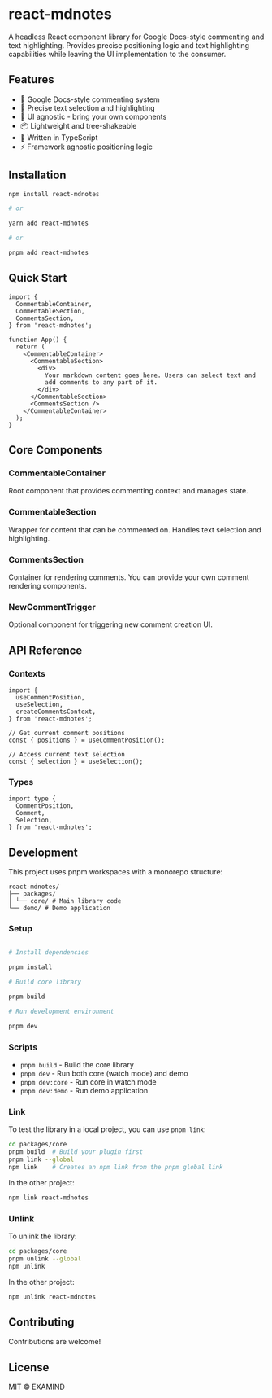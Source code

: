 # react-mdnotes

A headless React component library for Google Docs-style commenting and text highlighting. Provides precise positioning logic and text highlighting capabilities while leaving the UI implementation to the consumer.

## Features

- 📝 Google Docs-style commenting system
- 🎯 Precise text selection and highlighting
- 🎨 UI agnostic - bring your own components
- 📦 Lightweight and tree-shakeable
- 💪 Written in TypeScript
- ⚡ Framework agnostic positioning logic

## Installation

```bash
npm install react-mdnotes

# or

yarn add react-mdnotes

# or

pnpm add react-mdnotes
```

## Quick Start

```tsx
import {
  CommentableContainer,
  CommentableSection,
  CommentsSection,
} from 'react-mdnotes';

function App() {
  return (
    <CommentableContainer>
      <CommentableSection>
        <div>
          Your markdown content goes here. Users can select text and
          add comments to any part of it.
        </div>
      </CommentableSection>
      <CommentsSection />
    </CommentableContainer>
  );
}
```

## Core Components

### CommentableContainer

Root component that provides commenting context and manages state.

### CommentableSection

Wrapper for content that can be commented on. Handles text selection and highlighting.

### CommentsSection

Container for rendering comments. You can provide your own comment rendering components.

### NewCommentTrigger

Optional component for triggering new comment creation UI.

## API Reference

### Contexts

```tsx
import {
  useCommentPosition,
  useSelection,
  createCommentsContext,
} from 'react-mdnotes';

// Get current comment positions
const { positions } = useCommentPosition();

// Access current text selection
const { selection } = useSelection();
```

### Types

```tsx
import type {
  CommentPosition,
  Comment,
  Selection,
} from 'react-mdnotes';
```

## Development

This project uses pnpm workspaces with a monorepo structure:

```
react-mdnotes/
├── packages/
│ └── core/ # Main library code
└── demo/ # Demo application
```

### Setup

```bash

# Install dependencies

pnpm install

# Build core library

pnpm build

# Run development environment

pnpm dev
```

### Scripts

- `pnpm build` - Build the core library
- `pnpm dev` - Run both core (watch mode) and demo
- `pnpm dev:core` - Run core in watch mode
- `pnpm dev:demo` - Run demo application

### Link

To test the library in a local project, you can use `pnpm link`:

```bash
cd packages/core
pnpm build  # Build your plugin first
pnpm link --global
npm link    # Creates an npm link from the pnpm global link
```

In the other project:

```bash
npm link react-mdnotes
```

### Unlink

To unlink the library:

```bash
cd packages/core
pnpm unlink --global
npm unlink
```

In the other project:

```bash
npm unlink react-mdnotes
```

## Contributing

Contributions are welcome!

## License

MIT © EXAMIND
